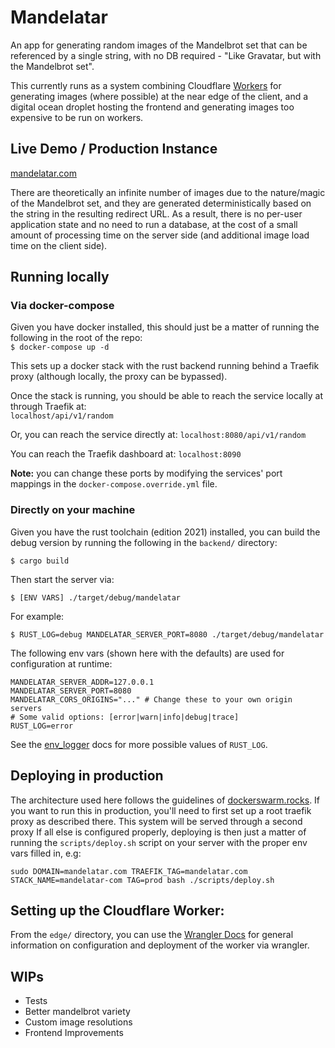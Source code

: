 # Mandelatar

An app for generating random images of the Mandelbrot set that can be referenced by a single string, with no DB required - "Like Gravatar, but with the Mandelbrot set".

This currently runs as a system combining Cloudflare [Workers](https://developers.cloudflare.com/workers/) for generating images (where possible) at the near edge of the client, and a digital ocean droplet hosting the frontend and generating images too expensive to be run on workers.

## Live Demo / Production Instance

[mandelatar.com](https://mandelatar.com)

There are theoretically an infinite number of images due to the nature/magic of the Mandelbrot set, and they are generated deterministically based on the string in the resulting redirect URL. As a result, there is no per-user application state and no need to run a database, at the cost of a small amount of processing time on the server side (and additional image load time on the client side).

## Running locally

### Via docker-compose

Given you have docker installed, this should just be a matter of running the following in the root of the repo:  
`$ docker-compose up -d`

This sets up a docker stack with the rust backend running behind a Traefik proxy (although locally, the proxy can be bypassed).

Once the stack is running, you should be able to reach the service locally at through Traefik at:  
`localhost/api/v1/random`

Or, you can reach the service directly at:
`localhost:8080/api/v1/random`

You can reach the Traefik dashboard at:
`localhost:8090`

**Note:** you can change these ports by modifying the services' port mappings in the `docker-compose.override.yml` file.

### Directly on your machine

Given you have the rust toolchain (edition 2021) installed, you can build the debug version by running the following in the `backend/` directory:

`$ cargo build`

Then start the server via:

`$ [ENV VARS] ./target/debug/mandelatar`

For example:  

`$ RUST_LOG=debug MANDELATAR_SERVER_PORT=8080 ./target/debug/mandelatar`

The following env vars (shown here with the defaults) are used for configuration at runtime:

```
MANDELATAR_SERVER_ADDR=127.0.0.1
MANDELATAR_SERVER_PORT=8080
MANDELATAR_CORS_ORIGINS="..." # Change these to your own origin servers
# Some valid options: [error|warn|info|debug|trace]
RUST_LOG=error
```

See the [env_logger](https://docs.rs/env_logger/latest/env_logger/) docs for more possible values of `RUST_LOG`.

## Deploying in production

The architecture used here follows the guidelines of [dockerswarm.rocks](https://dockerswarm.rocks). If you want to run this in production, you'll need to first set up a root traefik proxy as described there. This system will be served through a second proxy If all else is configured properly, deploying is then just a matter of running the `scripts/deploy.sh` script on your server with the proper env vars filled in, e.g:

```
sudo DOMAIN=mandelatar.com TRAEFIK_TAG=mandelatar.com STACK_NAME=mandelatar-com TAG=prod bash ./scripts/deploy.sh
```

## Setting up the Cloudflare Worker:

From the `edge/` directory, you can use the [Wrangler Docs](./edge/wrangler_docs.md) for general information on configuration and deployment of the worker via wrangler.

## WIPs

- Tests
- Better mandelbrot variety
- Custom image resolutions
- Frontend Improvements
